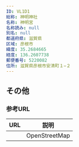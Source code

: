 ```yaml
---
ID: VL1D1
総称: 神明神社
名称: 神明宮
名称読み: null
別名: null
都道府県: 滋賀県
区域: 彦根市
緯度: 35.2684665
経度: 136.2607738
郵便番号: 5220082
住所: 滋賀県彦根市安清町１−２
---
```


## その他

### 参考URL

| URL | 説明          |
| --- | ------------- |
|     | OpenStreetMap |
